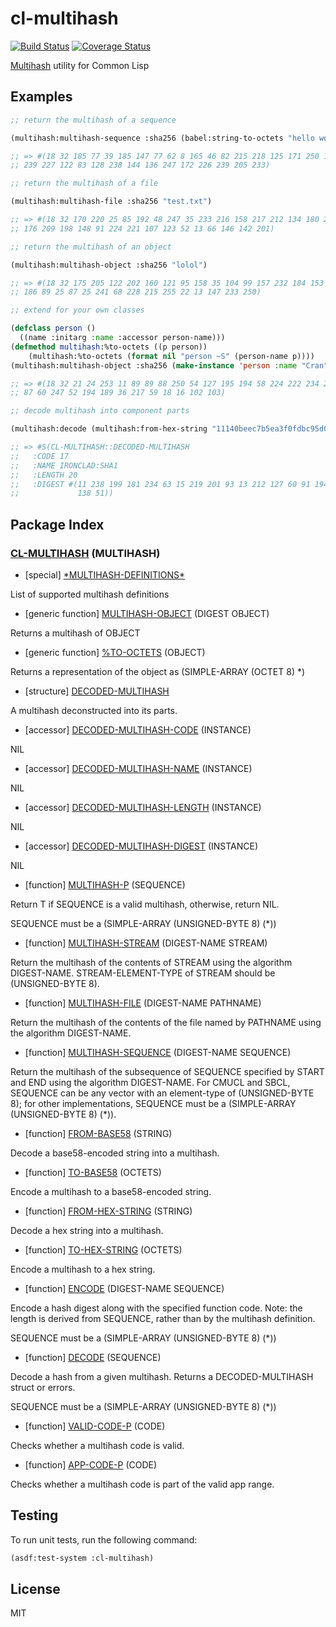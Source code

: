 # cl-multihash

[![Build Status](https://api.travis-ci.org/WeMeetAgain/cl-multihash.svg?branch=master)](https://travis-ci.org/WeMeetAgain/cl-multihash)
[![Coverage Status](https://coveralls.io/repos/WeMeetAgain/cl-multihash/badge.svg?branch=master&service=github)](https://coveralls.io/github/WeMeetAgain/cl-multihash?branch=master)

[Multihash](https://github.com/jbenet/multihash) utility for Common Lisp

## Examples

```lisp
;; return the multihash of a sequence

(multihash:multihash-sequence :sha256 (babel:string-to-octets "hello world"))

;; => #(18 32 185 77 39 185 147 77 62 8 165 46 82 215 218 125 171 250 196 132
;; 239 227 122 83 128 238 144 136 247 172 226 239 205 233)

;; return the multihash of a file

(multihash:multihash-file :sha256 "test.txt")

;; => #(18 32 170 220 25 85 192 48 247 35 233 216 158 217 212 134 180 238 245
;; 176 209 198 148 91 224 221 107 123 52 13 66 146 142 201)

;; return the multihash of an object

(multihash:multihash-object :sha256 "lolol")

;; => #(18 32 175 205 122 202 160 121 95 158 35 104 99 157 232 184 153 178 239
;; 186 89 25 87 25 241 68 228 215 255 22 13 147 233 250)

;; extend for your own classes

(defclass person ()
  ((name :initarg :name :accessor person-name)))
(defmethod multihash:%to-octets ((p person))
    (multihash:%to-octets (format nil "person ~S" (person-name p))))
(multihash:multihash-object :sha256 (make-instance 'person :name "Cran"))

;; => #(18 32 21 24 253 11 89 89 88 250 54 127 195 194 58 224 222 234 24 229 47
;; 87 60 247 52 194 189 36 217 59 18 16 102 103)

;; decode multihash into component parts

(multihash:decode (multihash:from-hex-string "11140beec7b5ea3f0fdbc95d0dd47f3c5bc275da8a33"))

;; => #S(CL-MULTIHASH::DECODED-MULTIHASH
;;   :CODE 17
;;   :NAME IRONCLAD:SHA1
;;   :LENGTH 20
;;   :DIGEST #(11 238 199 181 234 63 15 219 201 93 13 212 127 60 91 194 117 218
;;             138 51))

```

## Package Index

### [CL-MULTIHASH](#CL-MULTIHASH) (MULTIHASH)

* [special] [\*MULTIHASH-DEFINITIONS\*](#CL-MULTIHASH:*MULTIHASH-DEFINITIONS*)

List of supported multihash definitions

* [generic function] [MULTIHASH-OBJECT](#CL-MULTIHASH:MULTIHASH-OBJECT) (DIGEST OBJECT)

Returns a multihash of OBJECT

* [generic function] [%TO-OCTETS](#CL-MULTIHASH:%TO-OCTETS) (OBJECT)

Returns a representation of the object as (SIMPLE-ARRAY (OCTET 8) *)

* [structure] [DECODED-MULTIHASH](#CL-MULTIHASH:DECODED-MULTIHASH)

A multihash deconstructed into its parts.

* [accessor] [DECODED-MULTIHASH-CODE](#CL-MULTIHASH:DECODED-MULTIHASH-CODE) (INSTANCE)

NIL

* [accessor] [DECODED-MULTIHASH-NAME](#CL-MULTIHASH:DECODED-MULTIHASH-NAME) (INSTANCE)

NIL

* [accessor] [DECODED-MULTIHASH-LENGTH](#CL-MULTIHASH:DECODED-MULTIHASH-LENGTH) (INSTANCE)

NIL

* [accessor] [DECODED-MULTIHASH-DIGEST](#CL-MULTIHASH:DECODED-MULTIHASH-DIGEST) (INSTANCE)

NIL

* [function] [MULTIHASH-P](#CL-MULTIHASH:MULTIHASH-P) (SEQUENCE)

Return T if SEQUENCE is a valid multihash, otherwise, return NIL.

SEQUENCE must be a (SIMPLE-ARRAY (UNSIGNED-BYTE 8) (*))

* [function] [MULTIHASH-STREAM](#CL-MULTIHASH:MULTIHASH-STREAM) (DIGEST-NAME STREAM)

Return the multihash of the contents of STREAM using the algorithm
DIGEST-NAME.  STREAM-ELEMENT-TYPE of STREAM should be (UNSIGNED-BYTE 8).

* [function] [MULTIHASH-FILE](#CL-MULTIHASH:MULTIHASH-FILE) (DIGEST-NAME PATHNAME)

Return the multihash of the contents of the file named by PATHNAME using
the algorithm DIGEST-NAME.

* [function] [MULTIHASH-SEQUENCE](#CL-MULTIHASH:MULTIHASH-SEQUENCE) (DIGEST-NAME SEQUENCE)

Return the multihash of the subsequence of SEQUENCE
specified by START and END using the algorithm DIGEST-NAME.  For CMUCL
and SBCL, SEQUENCE can be any vector with an element-type
of (UNSIGNED-BYTE 8); for other implementations, SEQUENCE must be a
(SIMPLE-ARRAY (UNSIGNED-BYTE 8) (*)).

* [function] [FROM-BASE58](#CL-MULTIHASH:FROM-BASE58) (STRING)

Decode a base58-encoded string into a multihash.

* [function] [TO-BASE58](#CL-MULTIHASH:TO-BASE58) (OCTETS)

Encode a multihash to a base58-encoded string.

* [function] [FROM-HEX-STRING](#CL-MULTIHASH:FROM-HEX-STRING) (STRING)

Decode a hex string into a multihash.

* [function] [TO-HEX-STRING](#CL-MULTIHASH:TO-HEX-STRING) (OCTETS)

Encode a multihash to a hex string.

* [function] [ENCODE](#CL-MULTIHASH:ENCODE) (DIGEST-NAME SEQUENCE)

Encode a hash digest along with the specified function code. Note: the
length is derived from SEQUENCE, rather than by the multihash definition.

SEQUENCE must be a (SIMPLE-ARRAY (UNSIGNED-BYTE 8) (*))

* [function] [DECODE](#CL-MULTIHASH:DECODE) (SEQUENCE)

Decode a hash from a given multihash. Returns a DECODED-MULTIHASH struct or
 errors.

SEQUENCE must be a (SIMPLE-ARRAY (UNSIGNED-BYTE 8) (*))

* [function] [VALID-CODE-P](#CL-MULTIHASH:VALID-CODE-P) (CODE)

Checks whether a multihash code is valid.

* [function] [APP-CODE-P](#CL-MULTIHASH:APP-CODE-P) (CODE)

Checks whether a multihash code is part of the valid app range.

## Testing

To run unit tests, run the following command:

```lisp
(asdf:test-system :cl-multihash)
```

## License

MIT
